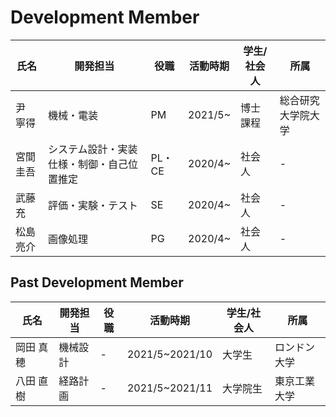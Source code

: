 # Development Member

| 氏名 | 開発担当 | 役職 | 活動時期 | 学生/社会人 | 所属 |
| --- | --- | --- | --- | --- | --- |
| 尹 寧得 | 機械・電装 | PM | 2021/5~ | 博士課程 | 総合研究大学院大学 |
| 宮間 圭吾 | システム設計・実装仕様・制御・自己位置推定 | PL・CE | 2020/4~ | 社会人 | - |
| 武藤 充 | 評価・実験・テスト | SE | 2020/4~ | 社会人 | - |
| 松島 亮介 | 画像処理 | PG | 2020/4~ | 社会人 | - |

## Past Development Member

| 氏名 | 開発担当 | 役職 | 活動時期 | 学生/社会人 | 所属 |
| --- | --- | --- | --- | --- | --- |
| 岡田 真穂 | 機械設計 | - | 2021/5~2021/10 | 大学生 | ロンドン大学 |
| 八田 直樹 | 経路計画 | - | 2021/5~2021/11 | 大学院生 | 東京工業大学 |